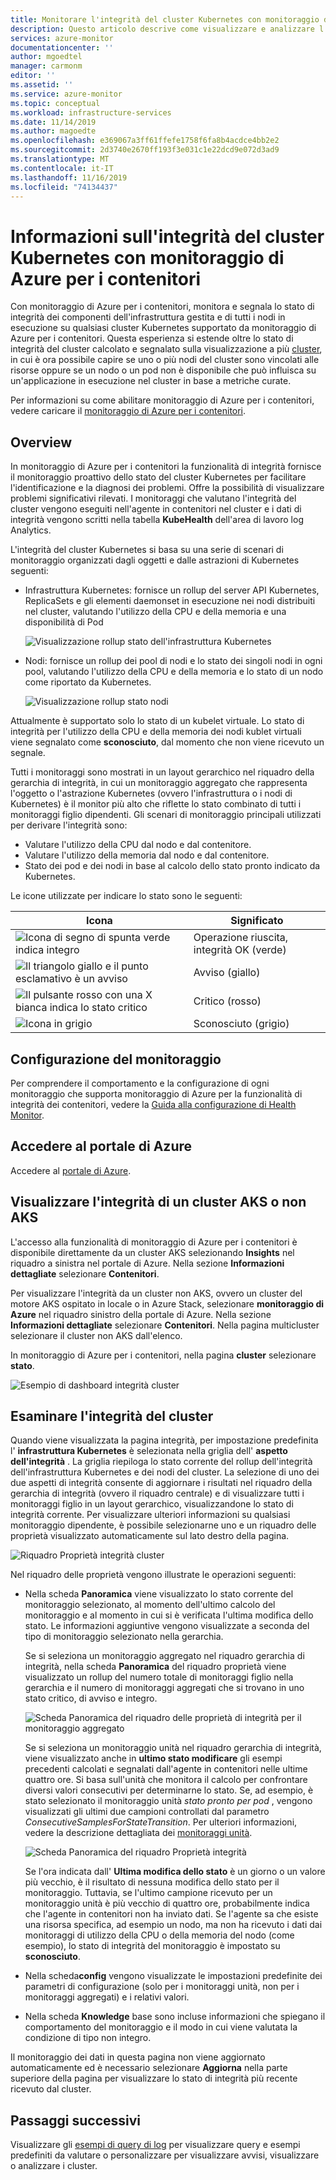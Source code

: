 ```yaml
---
title: Monitorare l'integrità del cluster Kubernetes con monitoraggio di Azure per i contenitori | Microsoft Docs
description: Questo articolo descrive come visualizzare e analizzare l'integrità dei cluster AKS e non AKS con monitoraggio di Azure per i contenitori.
services: azure-monitor
documentationcenter: ''
author: mgoedtel
manager: carmonm
editor: ''
ms.assetid: ''
ms.service: azure-monitor
ms.topic: conceptual
ms.workload: infrastructure-services
ms.date: 11/14/2019
ms.author: magoedte
ms.openlocfilehash: e369067a3ff61ffefe1758f6fa8b4acdce4bb2e2
ms.sourcegitcommit: 2d3740e2670ff193f3e031c1e22dcd9e072d3ad9
ms.translationtype: MT
ms.contentlocale: it-IT
ms.lasthandoff: 11/16/2019
ms.locfileid: "74134437"
---
```

# <a name="understand-kubernetes-cluster-health-with-azure-monitor-for-containers"></a>Informazioni sull'integrità del cluster Kubernetes con monitoraggio di Azure per i contenitori

Con monitoraggio di Azure per i contenitori, monitora e segnala lo stato di integrità dei componenti dell'infrastruttura gestita e di tutti i nodi in esecuzione su qualsiasi cluster Kubernetes supportato da monitoraggio di Azure per i contenitori. Questa esperienza si estende oltre lo stato di integrità del cluster calcolato e segnalato sulla visualizzazione a più [cluster](container-insights-analyze.md#multi-cluster-view-from-azure-monitor), in cui è ora possibile capire se uno o più nodi del cluster sono vincolati alle risorse oppure se un nodo o un pod non è disponibile che può influisca su un'applicazione in esecuzione nel cluster in base a metriche curate. 

Per informazioni su come abilitare monitoraggio di Azure per i contenitori, vedere caricare il [monitoraggio di Azure per i contenitori](container-insights-onboard.md).

## <a name="overview"></a>Overview

In monitoraggio di Azure per i contenitori la funzionalità di integrità fornisce il monitoraggio proattivo dello stato del cluster Kubernetes per facilitare l'identificazione e la diagnosi dei problemi. Offre la possibilità di visualizzare problemi significativi rilevati. I monitoraggi che valutano l'integrità del cluster vengono eseguiti nell'agente in contenitori nel cluster e i dati di integrità vengono scritti nella tabella **KubeHealth** dell'area di lavoro log Analytics. 

L'integrità del cluster Kubernetes si basa su una serie di scenari di monitoraggio organizzati dagli oggetti e dalle astrazioni di Kubernetes seguenti:

- Infrastruttura Kubernetes: fornisce un rollup del server API Kubernetes, ReplicaSets e gli elementi daemonset in esecuzione nei nodi distribuiti nel cluster, valutando l'utilizzo della CPU e della memoria e una disponibilità di Pod

    ![Visualizzazione rollup stato dell'infrastruttura Kubernetes](./media/container-insights-health/health-view-kube-infra-01.png)

- Nodi: fornisce un rollup dei pool di nodi e lo stato dei singoli nodi in ogni pool, valutando l'utilizzo della CPU e della memoria e lo stato di un nodo come riportato da Kubernetes.

    ![Visualizzazione rollup stato nodi](./media/container-insights-health/health-view-nodes-01.png)

Attualmente è supportato solo lo stato di un kubelet virtuale. Lo stato di integrità per l'utilizzo della CPU e della memoria dei nodi kublet virtuali viene segnalato come **sconosciuto**, dal momento che non viene ricevuto un segnale.

Tutti i monitoraggi sono mostrati in un layout gerarchico nel riquadro della gerarchia di integrità, in cui un monitoraggio aggregato che rappresenta l'oggetto o l'astrazione Kubernetes (ovvero l'infrastruttura o i nodi di Kubernetes) è il monitor più alto che riflette lo stato combinato di tutti i monitoraggi figlio dipendenti. Gli scenari di monitoraggio principali utilizzati per derivare l'integrità sono:

* Valutare l'utilizzo della CPU dal nodo e dal contenitore.
* Valutare l'utilizzo della memoria dal nodo e dal contenitore.
* Stato dei pod e dei nodi in base al calcolo dello stato pronto indicato da Kubernetes.

Le icone utilizzate per indicare lo stato sono le seguenti:

|Icona|Significato|  
|--------|-----------|  
|![Icona di segno di spunta verde indica integro](./media/container-insights-health/healthyicon.png)|Operazione riuscita, integrità OK (verde)|  
|![Il triangolo giallo e il punto esclamativo è un avviso](./media/container-insights-health/warningicon.png)|Avviso (giallo)|  
|![Il pulsante rosso con una X bianca indica lo stato critico](./media/container-insights-health/criticalicon.png)|Critico (rosso)|  
|![Icona in grigio](./media/container-insights-health/grayicon.png)|Sconosciuto (grigio)|  

## <a name="monitor-configuration"></a>Configurazione del monitoraggio

Per comprendere il comportamento e la configurazione di ogni monitoraggio che supporta monitoraggio di Azure per la funzionalità di integrità dei contenitori, vedere la [Guida alla configurazione di Health Monitor](container-insights-health-monitors-config.md).

## <a name="sign-in-to-the-azure-portal"></a>Accedere al portale di Azure

Accedere al [portale di Azure](https://portal.azure.com). 

## <a name="view-health-of-an-aks-or-non-aks-cluster"></a>Visualizzare l'integrità di un cluster AKS o non AKS

L'accesso alla funzionalità di monitoraggio di Azure per i contenitori è disponibile direttamente da un cluster AKS selezionando **Insights** nel riquadro a sinistra nel portale di Azure. Nella sezione **Informazioni dettagliate** selezionare **Contenitori**. 

Per visualizzare l'integrità da un cluster non AKS, ovvero un cluster del motore AKS ospitato in locale o in Azure Stack, selezionare **monitoraggio di Azure** nel riquadro sinistro della portale di Azure. Nella sezione **Informazioni dettagliate** selezionare **Contenitori**.  Nella pagina multicluster selezionare il cluster non AKS dall'elenco.

In monitoraggio di Azure per i contenitori, nella pagina **cluster** selezionare **stato**.

![Esempio di dashboard integrità cluster](./media/container-insights-health/container-insights-health-page.png)

## <a name="review-cluster-health"></a>Esaminare l'integrità del cluster

Quando viene visualizzata la pagina integrità, per impostazione predefinita l' **infrastruttura Kubernetes** è selezionata nella griglia dell' **aspetto dell'integrità** .  La griglia riepiloga lo stato corrente del rollup dell'integrità dell'infrastruttura Kubernetes e dei nodi del cluster. La selezione di uno dei due aspetti di integrità consente di aggiornare i risultati nel riquadro della gerarchia di integrità (ovvero il riquadro centrale) e di visualizzare tutti i monitoraggi figlio in un layout gerarchico, visualizzandone lo stato di integrità corrente. Per visualizzare ulteriori informazioni su qualsiasi monitoraggio dipendente, è possibile selezionarne uno e un riquadro delle proprietà visualizzato automaticamente sul lato destro della pagina. 

![Riquadro Proprietà integrità cluster](./media/container-insights-health/health-view-property-pane.png)

Nel riquadro delle proprietà vengono illustrate le operazioni seguenti:

- Nella scheda **Panoramica** viene visualizzato lo stato corrente del monitoraggio selezionato, al momento dell'ultimo calcolo del monitoraggio e al momento in cui si è verificata l'ultima modifica dello stato. Le informazioni aggiuntive vengono visualizzate a seconda del tipo di monitoraggio selezionato nella gerarchia.

    Se si seleziona un monitoraggio aggregato nel riquadro gerarchia di integrità, nella scheda **Panoramica** del riquadro proprietà viene visualizzato un rollup del numero totale di monitoraggi figlio nella gerarchia e il numero di monitoraggi aggregati che si trovano in uno stato critico, di avviso e integro. 

    ![Scheda Panoramica del riquadro delle proprietà di integrità per il monitoraggio aggregato](./media/container-insights-health/health-overview-aggregate-monitor.png)

    Se si seleziona un monitoraggio unità nel riquadro gerarchia di integrità, viene visualizzato anche in **ultimo stato modificare** gli esempi precedenti calcolati e segnalati dall'agente in contenitori nelle ultime quattro ore. Si basa sull'unità che monitora il calcolo per confrontare diversi valori consecutivi per determinarne lo stato. Se, ad esempio, è stato selezionato il monitoraggio unità *stato pronto per pod* , vengono visualizzati gli ultimi due campioni controllati dal parametro *ConsecutiveSamplesForStateTransition*. Per ulteriori informazioni, vedere la descrizione dettagliata dei [monitoraggi unità](container-insights-health-monitors-config.md#unit-monitors).
    
    ![Scheda Panoramica del riquadro Proprietà integrità](./media/container-insights-health/health-overview-unit-monitor.png)

    Se l'ora indicata dall' **Ultima modifica dello stato** è un giorno o un valore più vecchio, è il risultato di nessuna modifica dello stato per il monitoraggio. Tuttavia, se l'ultimo campione ricevuto per un monitoraggio unità è più vecchio di quattro ore, probabilmente indica che l'agente in contenitori non ha inviato dati. Se l'agente sa che esiste una risorsa specifica, ad esempio un nodo, ma non ha ricevuto i dati dai monitoraggi di utilizzo della CPU o della memoria del nodo (come esempio), lo stato di integrità del monitoraggio è impostato su **sconosciuto**.  

- Nella scheda**config** vengono visualizzate le impostazioni predefinite dei parametri di configurazione (solo per i monitoraggi unità, non per i monitoraggi aggregati) e i relativi valori.
- Nella scheda **Knowledge** base sono incluse informazioni che spiegano il comportamento del monitoraggio e il modo in cui viene valutata la condizione di tipo non integro.

Il monitoraggio dei dati in questa pagina non viene aggiornato automaticamente ed è necessario selezionare **Aggiorna** nella parte superiore della pagina per visualizzare lo stato di integrità più recente ricevuto dal cluster.

## <a name="next-steps"></a>Passaggi successivi

Visualizzare gli [esempi di query di log](container-insights-log-search.md#search-logs-to-analyze-data) per visualizzare query e esempi predefiniti da valutare o personalizzare per visualizzare avvisi, visualizzare o analizzare i cluster.